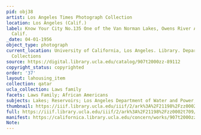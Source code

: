 ```yaml
---
pid: obj38
artist: Los Angeles Times Photograph Collection
location: Los Angeles (Calif.)
label: Know Your City No.135 One of the Van Norman Lakes, Owens River Aqueduct reservoir,
  Calif.
_date: 04-01-1956
object_type: photograph
current_location: University of California, Los Angeles. Library. Department of Special
  Collections
source: https://digital.library.ucla.edu/catalog/907t2000zz-89112
copyright_status: copyrighted
order: '37'
layout: lahousing_item
collection: qatar
ucla_collection: Laws family
facets: Laws Family; African Americans
subjects: Lakes; Reservoirs; Los Angeles Department of Water and Power; African Americans
thumbnail: https://iiif.library.ucla.edu/iiif/2/ark%3A%2F21198%2Fzz0002t709/full/250,/0/default.jpg
full: https://iiif.library.ucla.edu/iiif/2/ark%3A%2F21198%2Fzz0002t709/full/600,/0/default.jpg
manifest: https://californica.library.ucla.edu/concern/works/907t2000zz-89112/manifest?manifest=https://californica.library.ucla.edu/concern/works/907t2000zz-89112/manifest
Note: 
---
```

